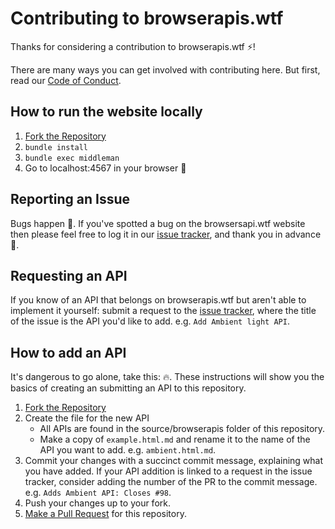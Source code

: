 # Contributing to browserapis.wtf

Thanks for considering a contribution to browserapis.wtf :zap:!

There are many ways you can get involved with contributing here.
But first, read our [Code of Conduct](CODEOFCONDUCT.md).

## How to run the website locally

1. [Fork the Repository](https://help.github.com/articles/fork-a-repo/)
1. `bundle install`
1. `bundle exec middleman`
1. Go to localhost:4567 in your browser :eyes:

## Reporting an Issue

Bugs happen :bug:. If you've spotted a bug on the browsersapi.wtf website then please feel free to log it in our [issue tracker](https://github.com/Rumyra/browserapis.wtf/issues), and thank you in advance :sparkling_heart:. 

## Requesting an API

If you know of an API that belongs on browserapis.wtf but aren't able to implement it yourself: submit a request to the [issue tracker](https://github.com/Rumyra/browserapis.wtf/issues), where the title of the issue is the API you'd like to add. e.g. `Add Ambient light API`.

## How to add an API

It's dangerous to go alone, take this: :fire:. These instructions will show you the basics of creating an submitting an API to this repository.

1. [Fork the Repository](https://help.github.com/articles/fork-a-repo/)
1. Create the file for the new API
    - All APIs are found in the source/browserapis folder of this repository.
    - Make a copy of `example.html.md` and rename it to the name of the API you
    want to add. e.g. `ambient.html.md`.
1. Commit your changes with a succinct commit message, explaining what you have added. If your API addition is linked to a request in the issue tracker, consider adding the number of the PR to the commit message. e.g. `Adds Ambient API: Closes #98`.
1. Push your changes up to your fork.
1. [Make a Pull Request](https://help.github.com/articles/creating-a-pull-request/)
for this repository.
